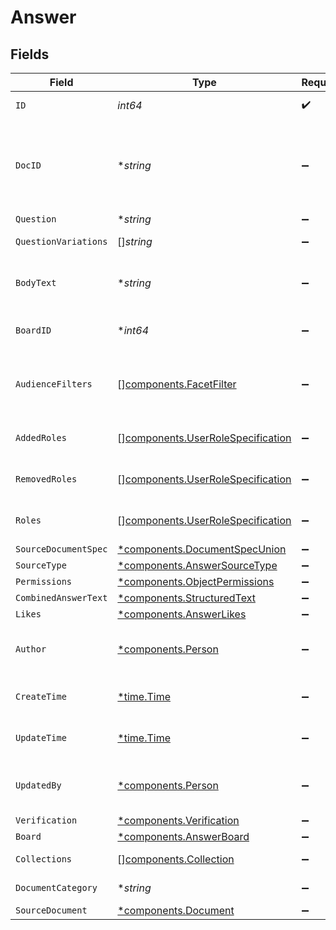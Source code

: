 # Answer


## Fields

| Field                                                                                                                                                                       | Type                                                                                                                                                                        | Required                                                                                                                                                                    | Description                                                                                                                                                                 | Example                                                                                                                                                                     |
| --------------------------------------------------------------------------------------------------------------------------------------------------------------------------- | --------------------------------------------------------------------------------------------------------------------------------------------------------------------------- | --------------------------------------------------------------------------------------------------------------------------------------------------------------------------- | --------------------------------------------------------------------------------------------------------------------------------------------------------------------------- | --------------------------------------------------------------------------------------------------------------------------------------------------------------------------- |
| `ID`                                                                                                                                                                        | *int64*                                                                                                                                                                     | :heavy_check_mark:                                                                                                                                                          | The opaque ID of the Answer.                                                                                                                                                | 3                                                                                                                                                                           |
| `DocID`                                                                                                                                                                     | **string*                                                                                                                                                                   | :heavy_minus_sign:                                                                                                                                                          | Glean Document ID of the Answer. The Glean Document ID is supported for cases where the Answer ID isn't available. If both are available, using the Answer ID is preferred. | ANSWERS_answer_3                                                                                                                                                            |
| `Question`                                                                                                                                                                  | **string*                                                                                                                                                                   | :heavy_minus_sign:                                                                                                                                                          | N/A                                                                                                                                                                         | Why is the sky blue?                                                                                                                                                        |
| `QuestionVariations`                                                                                                                                                        | []*string*                                                                                                                                                                  | :heavy_minus_sign:                                                                                                                                                          | Additional ways of phrasing this question.                                                                                                                                  |                                                                                                                                                                             |
| `BodyText`                                                                                                                                                                  | **string*                                                                                                                                                                   | :heavy_minus_sign:                                                                                                                                                          | The plain text answer to the question.                                                                                                                                      | From https://en.wikipedia.org/wiki/Diffuse_sky_radiation, the sky is blue because blue light is more strongly scattered than longer-wavelength light.                       |
| `BoardID`                                                                                                                                                                   | **int64*                                                                                                                                                                    | :heavy_minus_sign:                                                                                                                                                          | The parent board ID of this Answer, or 0 if it's a floating Answer.                                                                                                         |                                                                                                                                                                             |
| `AudienceFilters`                                                                                                                                                           | [][components.FacetFilter](../../models/components/facetfilter.md)                                                                                                          | :heavy_minus_sign:                                                                                                                                                          | Filters which restrict who should see the answer. Values are taken from the corresponding filters in people search.                                                         |                                                                                                                                                                             |
| `AddedRoles`                                                                                                                                                                | [][components.UserRoleSpecification](../../models/components/userrolespecification.md)                                                                                      | :heavy_minus_sign:                                                                                                                                                          | A list of user roles for the answer added by the owner.                                                                                                                     |                                                                                                                                                                             |
| `RemovedRoles`                                                                                                                                                              | [][components.UserRoleSpecification](../../models/components/userrolespecification.md)                                                                                      | :heavy_minus_sign:                                                                                                                                                          | A list of user roles for the answer removed by the owner.                                                                                                                   |                                                                                                                                                                             |
| `Roles`                                                                                                                                                                     | [][components.UserRoleSpecification](../../models/components/userrolespecification.md)                                                                                      | :heavy_minus_sign:                                                                                                                                                          | A list of roles for this answer explicitly granted by an owner, editor, or admin.                                                                                           |                                                                                                                                                                             |
| `SourceDocumentSpec`                                                                                                                                                        | [*components.DocumentSpecUnion](../../models/components/documentspecunion.md)                                                                                               | :heavy_minus_sign:                                                                                                                                                          | N/A                                                                                                                                                                         |                                                                                                                                                                             |
| `SourceType`                                                                                                                                                                | [*components.AnswerSourceType](../../models/components/answersourcetype.md)                                                                                                 | :heavy_minus_sign:                                                                                                                                                          | N/A                                                                                                                                                                         |                                                                                                                                                                             |
| `Permissions`                                                                                                                                                               | [*components.ObjectPermissions](../../models/components/objectpermissions.md)                                                                                               | :heavy_minus_sign:                                                                                                                                                          | N/A                                                                                                                                                                         |                                                                                                                                                                             |
| `CombinedAnswerText`                                                                                                                                                        | [*components.StructuredText](../../models/components/structuredtext.md)                                                                                                     | :heavy_minus_sign:                                                                                                                                                          | N/A                                                                                                                                                                         |                                                                                                                                                                             |
| `Likes`                                                                                                                                                                     | [*components.AnswerLikes](../../models/components/answerlikes.md)                                                                                                           | :heavy_minus_sign:                                                                                                                                                          | N/A                                                                                                                                                                         |                                                                                                                                                                             |
| `Author`                                                                                                                                                                    | [*components.Person](../../models/components/person.md)                                                                                                                     | :heavy_minus_sign:                                                                                                                                                          | N/A                                                                                                                                                                         | {<br/>"name": "George Clooney",<br/>"obfuscatedId": "abc123"<br/>}                                                                                                          |
| `CreateTime`                                                                                                                                                                | [*time.Time](https://pkg.go.dev/time#Time)                                                                                                                                  | :heavy_minus_sign:                                                                                                                                                          | The time the answer was created in ISO format (ISO 8601).                                                                                                                   |                                                                                                                                                                             |
| `UpdateTime`                                                                                                                                                                | [*time.Time](https://pkg.go.dev/time#Time)                                                                                                                                  | :heavy_minus_sign:                                                                                                                                                          | The time the answer was last updated in ISO format (ISO 8601).                                                                                                              |                                                                                                                                                                             |
| `UpdatedBy`                                                                                                                                                                 | [*components.Person](../../models/components/person.md)                                                                                                                     | :heavy_minus_sign:                                                                                                                                                          | N/A                                                                                                                                                                         | {<br/>"name": "George Clooney",<br/>"obfuscatedId": "abc123"<br/>}                                                                                                          |
| `Verification`                                                                                                                                                              | [*components.Verification](../../models/components/verification.md)                                                                                                         | :heavy_minus_sign:                                                                                                                                                          | N/A                                                                                                                                                                         |                                                                                                                                                                             |
| `Board`                                                                                                                                                                     | [*components.AnswerBoard](../../models/components/answerboard.md)                                                                                                           | :heavy_minus_sign:                                                                                                                                                          | N/A                                                                                                                                                                         |                                                                                                                                                                             |
| `Collections`                                                                                                                                                               | [][components.Collection](../../models/components/collection.md)                                                                                                            | :heavy_minus_sign:                                                                                                                                                          | The collections to which the answer belongs.                                                                                                                                |                                                                                                                                                                             |
| `DocumentCategory`                                                                                                                                                          | **string*                                                                                                                                                                   | :heavy_minus_sign:                                                                                                                                                          | The document's document_category(.proto).                                                                                                                                   |                                                                                                                                                                             |
| `SourceDocument`                                                                                                                                                            | [*components.Document](../../models/components/document.md)                                                                                                                 | :heavy_minus_sign:                                                                                                                                                          | N/A                                                                                                                                                                         |                                                                                                                                                                             |